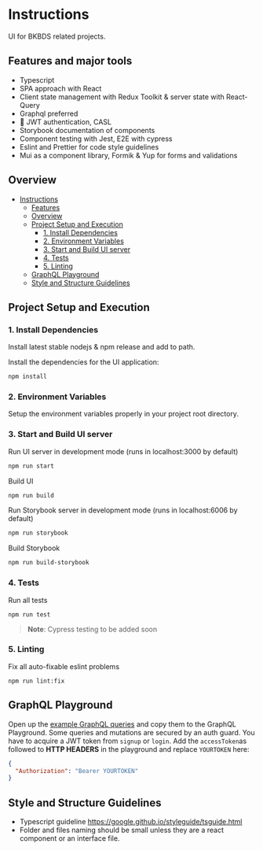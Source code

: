 # Instructions

UI for BKBDS related projects.

## Features and major tools
- Typescript
- SPA approach with React
- Client state management with Redux Toolkit & server state with React-Query
- Graphql preferred
- 🔐 JWT authentication, CASL
- Storybook documentation of components
- Component testing with Jest, E2E with cypress
- Eslint and Prettier for code style guidelines
- Mui as a component library, Formik & Yup for forms and validations

## Overview

- [Instructions](#instructions)
  - [Features](#features-and-major-tools)
  - [Overview](#overview)
  - [Project Setup and Execution](#project-setup-and-execution)
    - [1. Install Dependencies](#1-install-dependencies)
    - [2. Environment Variables](#2-environment-variables)
    - [3. Start and Build UI server](#3-start-and-build-ui-server)
    - [4. Tests](#4-tests)
    - [5. Linting](#5-linting)
  - [GraphQL Playground](#graphql-playground)
  - [Style and Structure Guidelines](#style-and-structure-guidelines)

## Project Setup and Execution

### 1. Install Dependencies

Install latest stable nodejs & npm release and add to path.

Install the dependencies for the UI application:

```bash
npm install
```

### 2. Environment Variables

Setup the environment variables properly in your project root directory.

### 3. Start and Build UI server

Run UI server in development mode (runs in localhost:3000 by default)

```bash
npm run start
```

Build UI 

```bash
npm run build
```

Run Storybook server in development mode (runs in localhost:6006 by default)

```bash
npm run storybook
```

Build Storybook

```bash
npm run build-storybook
```

### 4. Tests

Run all tests

```
npm run test
```

> **Note**: Cypress testing to be added soon


### 5. Linting

Fix all auto-fixable eslint problems

```
npm run lint:fix
```

## GraphQL Playground

Open up the [example GraphQL queries](graphql/auth.graphql) and copy them to the GraphQL Playground. Some queries and mutations are secured by an auth guard. You have to acquire a JWT token from `signup` or `login`. Add the `accessToken`as followed to **HTTP HEADERS** in the playground and replace `YOURTOKEN` here:

```json
{
  "Authorization": "Bearer YOURTOKEN"
}
```

## Style and Structure Guidelines
- Typescript guideline https://google.github.io/styleguide/tsguide.html
- Folder and files naming should be small unless they are a react component or an interface file.



